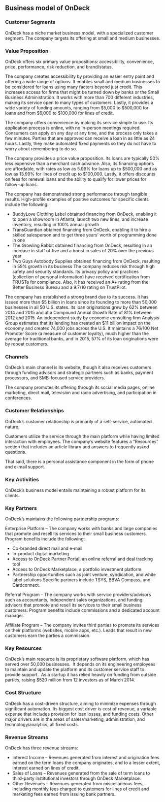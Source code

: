 Business model of OnDeck
------------------------

 ### Customer Segments

 OnDeck has a niche market business model, with a specialized customer segment. The company targets its offering at small and medium businesses.

 ### Value Proposition

 OnDeck offers six primary value propositions: accessibility, convenience, price, performance, risk reduction, and brand/status.

 The company creates accessibility by providing an easier entry point and offering a wide range of options. It enables small and medium businesses to be considered for loans using many factors beyond just credit. This increases access for firms that might be turned down by banks or the Small Business Administration. It works with more than 700 different industries, making its service open to many types of customers. Lastly, it provides a wide variety of funding amounts, ranging from $5,000 to $500,000 for loans and from $6,000 to $100,000 for lines of credit.

 The company offers convenience by making its service simple to use. Its application process is online, with no in-person meetings required. Consumers can apply on any day at any time, and the process only takes a few minutes. Parties that are approved can receive a loan in as little as 24 hours. Lastly, they make automated fixed payments so they do not have to worry about remembering to do so.

 The company provides a price value proposition. Its loans are typically 50% less expensive than a merchant cash advance. Also, its financing options are affordable, with rates as low as 5.99% for loans up to $500,000 and as low as 13.99% for lines of credit up to $100,000. Lastly, it offers discounts on fees for renewal loans and the ability to qualify for lower prices for follow-up loans.

 The company has demonstrated strong performance through tangible results. High-profile examples of positive outcomes for specific clients include the following:

  * BuddyLove Clothing Label obtained financing from OnDeck, enabling it to open a showroom in Atlanta, launch two new lines, and increase inventory, resulting in 100% annual growth
 * TransGuardian obtained financing from OnDeck, enabling it to hire a skilled salesperson and to get three years’ worth of programming done in one
 * The Growling Rabbit obtained financing from OnDeck, resulting in an increase in staff of five and a boost in sales of 20% over the previous year
 * Two Guys Autobody Supplies obtained financing from OnDeck, resulting in 59% growth in its business
  The company reduces risk through high safety and security standards. Its privacy policy and practices (collection of personal information) have received certification from TRUSTe for compliance. Also, it has received an A+ rating from the Better Business Bureau and a 9.7/10 rating on TrustPilot.

 The company has established a strong brand due to its success. It has issued more than $5 billion in loans since its founding to more than 50,000 businesses in all 50 U.S. states. Its loan originations grew by 62% between 2014 and 2015 and at a Compound Annual Growth Rate of 81% between 2012 and 2015. An independent study by economic consulting firm Analysis Group estimates that its lending has created an $11 billion impact on the economy and created 74,000 jobs across the U.S. It maintains a 76/100 Net Promoter Score (a measure of customer loyalty), much higher than the average for traditional banks, and in 2015, 57% of its loan originations were by repeat customers.

 ### Channels

 OnDeck’s main channel is its website, though it also receives customers through funding advisors and strategic partners such as banks, payment processors, and SMB-focused service providers.

 The company promotes its offering through its social media pages, online marketing, direct mail, television and radio advertising, and participation in conferences.

 ### Customer Relationships

 OnDeck’s customer relationship is primarily of a self-service, automated nature.

 Customers utilize the service through the main platform while having limited interaction with employees. The company’s website features a “Resources” section that includes an article library and answers to frequently asked questions.

 That said, there is a personal assistance component in the form of phone and e-mail support.

 ### Key Activities

 OnDeck’s business model entails maintaining a robust platform for its clients.

 ### Key Partners

 OnDeck’s maintains the following partnership programs:

 Enterprise Platform – The company works with banks and large companies that promote and resell its services to their small business customers. Program benefits include the following:

  * Co-branded direct mail and e-mail
 * In-product digital marketing
 * Access to OnDeck Partner Portal, an online referral and deal tracking tool
 * Access to OnDeck Marketplace, a portfolio investment platform
 * Partnership opportunities such as joint venture, syndication, and white label solutions
  Specific partners include TSYS, BBVA Compass, and Cardconnect.

 Referral Program – The company works with service providers/advisors such as accountants, independent sales organizations, and funding advisors that promote and resell its services to their small business customers. Program benefits include commissions and a dedicated account manager.

 Affiliate Program – The company invites third parties to promote its services on their platforms (websites, mobile apps, etc.). Leads that result in new customers earn the parties a commission.

 ### Key Resources

 OnDeck’s main resource is its proprietary software platform, which has served over 50,000 businesses.  It depends on its engineering employees to maintain and update the platform and its customer service staff to provide support.  As a startup it has relied heavily on funding from outside parties, raising $520 million from 12 investors as of March 2014.

 ### Cost Structure

 OnDeck has a cost-driven structure, aiming to minimize expenses through significant automation. Its biggest cost driver is cost of revenue, a variable expense that includes provision for loan losses, and funding costs. Other major drivers are in the areas of sales/marketing, administration, and technology/analytics, all fixed costs.

 ### Revenue Streams

 OnDeck has three revenue streams:

  * Interest Income – Revenues generated from interest and origination fees earned on the term loans the company originates, and to a lesser extent, interest earned on lines of credit.
 * Sales of Loans – Revenues generated from the sale of term loans to third-party institutional investors through OnDeck Marketplace.
 * Other Revenues – Revenues generated from miscellaneous fees, including monthly fees charged to customers for lines of credit and marketing fees earned from issuing bank partners.